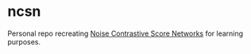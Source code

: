 # ncsn
Personal repo recreating [Noise Contrastive Score Networks](https://arxiv.org/abs/1907.05600v2) for learning purposes.
